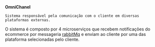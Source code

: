 **OmniChanel**

    Sistema responsável pela comunicação com o cliente em diversas plataformas externas.


O sistema é composto por 4 microserviços que recebem notificações do ecommerce por messageria [rabbitMq](https://www.rabbitmq.com/) e enviam ao cliente por uma das plataforma selecionadas pelo cliente.


